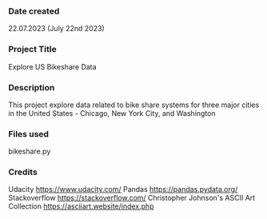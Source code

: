 ### Date created
22.07.2023 (July 22nd 2023)

### Project Title
Explore US Bikeshare Data

### Description
This project explore data related to bike share systems for three major cities in the United States - Chicago, New York City, and Washington

### Files used
bikeshare.py

### Credits
Udacity https://www.udacity.com/
Pandas https://pandas.pydata.org/
Stackoverflow https://stackoverflow.com/
Christopher Johnson's ASCII Art Collection https://asciiart.website/index.php
